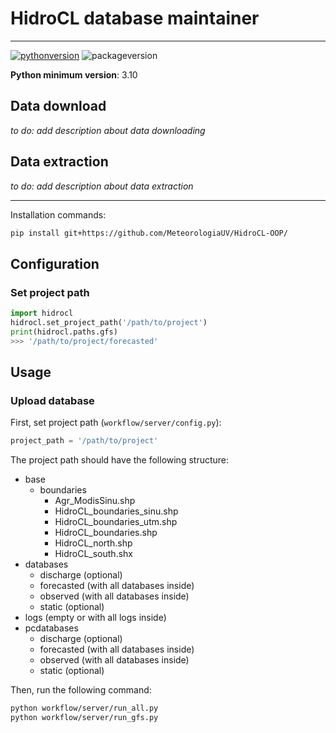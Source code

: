 # HidroCL database maintainer

----

[![pythonversion](https://img.shields.io/badge/python-v3.10-blue?style=plastic&logo=python&logoColor=yellow)](https://www.python.org/downloads/release/python-3100/)
![packageversion](https://img.shields.io/badge/version-v0.0.27-blue?style=plastic)

**Python minimum version**: 3.10

## Data download

*to do: add description about data downloading* 

## Data extraction

*to do: add description about data extraction*


----

Installation commands:
```bash
pip install git+https://github.com/MeteorologiaUV/HidroCL-OOP/
```

## Configuration

### Set project path

```python
import hidrocl
hidrocl.set_project_path('/path/to/project')
print(hidrocl.paths.gfs)
>>> '/path/to/project/forecasted'
```

## Usage

### Upload database

First, set project path (`workflow/server/config.py`):

```python
project_path = '/path/to/project'
```

The project path should have the following structure:

 - base
   - boundaries
     - Agr_ModisSinu.shp
     - HidroCL_boundaries_sinu.shp
     - HidroCL_boundaries_utm.shp
     - HidroCL_boundaries.shp
     - HidroCL_north.shp
     - HidroCL_south.shx
 - databases
   - discharge (optional)
   - forecasted (with all databases inside)
   - observed (with all databases inside)
   - static (optional)
 - logs (empty or with all logs inside)
 - pcdatabases
   - discharge (optional)
   - forecasted (with all databases inside)
   - observed (with all databases inside)
   - static (optional)
 
Then, run the following command:

```bash
python workflow/server/run_all.py
python workflow/server/run_gfs.py
```
